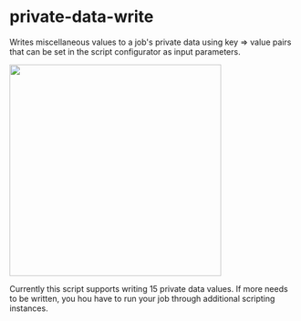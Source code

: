 # private-data-write
Writes miscellaneous values to a job's private data using key => value pairs that can be set in the script configurator as input parameters. 

<img src="http://i.imgur.com/XHSTuig.png" width="371">

Currently this script supports writing 15 private data values. If more needs to be written, you hou have to run your job through additional scripting instances.
